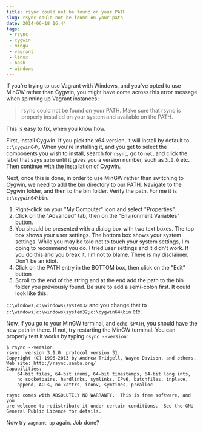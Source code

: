 ```yaml
---
title: rsync could not be found on your PATH
slug: rsync-could-not-be-found-on-your-path
date: 2014-06-18 16:44
tags: 
 - rsync
 - cygwin
 - mingw
 - vagrant
 - linux
 - bash
 - windows
---
```

If you're trying to use Vagrant with Windows, and you've opted to use MinGW rather than Cygwin, you might have come across this error message when spinning up Vagrant instances:

> rsync could not be found on your PATH. 
> Make sure that rsync is properly installed on your system and available on the PATH.

This is easy to fix, when you know how.

First, install Cygwin. If you pick the x64 version, it will install by default to `c:\cygwin64\`. When you're installing it, and you get to select the components you wish to install, search for `rsync`, go to `net`, and click the label that says `auto` until it gives you a version number, such as `3.0.0` etc. Then continue with the installation of Cygwin.

Next, once this is done, in order to use MinGW rather than switching to Cygwin, we need to add the bin directory to our PATH. Navigate to the Cygwin folder, and then to the bin folder. Verify the path. For me it is `c:\cygwin64\bin`.

1. Right-click on your "My Computer" icon and select "Properties".
2. Click on the "Advanced" tab, then on the "Environment Variables" button.
3. You should be presented with a dialog box with two text boxes. The top box shows your user settings. The bottom box shows your system settings. While you may be told not to touch your system settings, I'm going to recommend you do. I tried user settings and it didn't work. If you do this and you break it, I'm not to blame. There is my disclaimer. Don't be an idiot.
4. Click on the PATH entry in the BOTTOM box, then click on the "Edit" button
5. Scroll to the end of the string and at the end add the path to the bin folder you previously found. Be sure to add a semi-colon first. It could look like this:

`c:\windows;c:\windows\system32` and you change that to `c:\windows;c:\windows\system32;c:\cygwin64\bin` etc.

Now, if you go to your MinGW terminal, and `echo $PATH`, you should have the new path in there. If not, try restarting the MinGW terminal. You can properly test it works by typing `rsync --version`:

    $ rsync --version
    rsync  version 3.1.0  protocol version 31
    Copyright (C) 1996-2013 by Andrew Tridgell, Wayne Davison, and others.
    Web site: http://rsync.samba.org/
    Capabilities:
        64-bit files, 64-bit inums, 64-bit timestamps, 64-bit long ints,
        no socketpairs, hardlinks, symlinks, IPv6, batchfiles, inplace,
        append, ACLs, no xattrs, iconv, symtimes, prealloc
    
    rsync comes with ABSOLUTELY NO WARRANTY.  This is free software, and you
    are welcome to redistribute it under certain conditions.  See the GNU
    General Public Licence for details.

Now try `vagrant up` again. Job done?